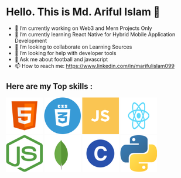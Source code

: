
  <link rel="stylesheet" href="styles.css">

# Hello. This is Md. Ariful Islam 👋


- 🔭 I’m currently working on Web3 and Mern Projects Only
- 🌱 I’m currently learning React Native for Hybrid Mobile Application Development
- 👯 I’m looking to collaborate on Learning Sources
- 🤔 I’m looking for help with developer tools
- 💬 Ask me about football and javascript 
- 📫 How to reach me: https://www.linkedin.com/in/marifulislam099


## Here are my Top skills : 

<div class="grid-container">
<img class="image" src="images/html5-icon.png" width="100px" height="100px"/>
<img class="image" src="images/css.svg" width="100px" height="100px"/>
<img class="image" src="images/js.png" width="100px" height="100px"/>
<img class="image" src="images/react-icon.png" width="100px" height="100px"/>
<img class="image" src="images/nodejs.png" width="100px" height="100px"/>
<img class="image" src="images/mongodb.svg" width="100px" height="100px"/>
<img class="image" src="images/cp.png" width="100px" height="100px"/>
<img class="image" src="images/python.png" width="100px" height="100px"/>
</div>



